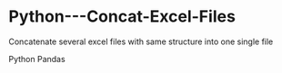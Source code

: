 # Python---Concat-Excel-Files
Concatenate several excel files with same structure into one single file

Python
Pandas
